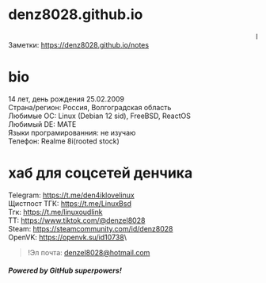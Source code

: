 # denz8028.github.io
<marquee>linuxoid</marquee>
Заметки: <https://denz8028.github.io/notes>
# bio

 14 лет, день рождения 25.02.2009\
 Страна/регион: Россия, Волгоградская область\
 Любимые ОС: Linux (Debian 12 sid), FreeBSD, ReactOS\
 Любимый DE: MATE\
 Языки програмированния: не изучаю\
 Телефон: Realme 8i(rooted stock)

# хаб для соцсетей денчика 
Telegram: <https://t.me/den4iklovelinux>\
Щистпост ТГК: <https://t.me/LinuxBsd>\
Тгк: <https://t.me/linuxoudlink>\
ТТ: <https://www.tiktok.com/@denzel8028>\
Steam: <https://steamcommunity.com/id/denz8028>\
OpenVK: <https://openvk.su/id10738>\
>!Эл почта: denzel8028@hotmail.com


##### Powered by GitHub superpowers!
